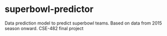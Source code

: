 # superbowl-predictor
Data prediction model to predict superbowl teams. Based on data from 2015 season onward.
CSE-482 final project
